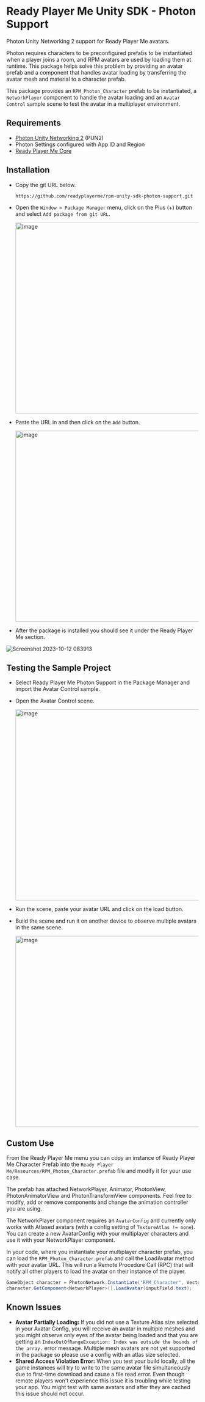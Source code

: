 # Ready Player Me Unity SDK - Photon Support

Photon Unity Networking 2 support for Ready Player Me avatars.

Photon requires characters to be preconfigured prefabs to be instantiated when a player joins a room, and RPM avatars are used by loading them at runtime. This package helps solve this problem by providing an avatar prefab and a component that handles avatar loading by transferring the avatar mesh and material to a character prefab.

This package provides an `RPM_Photon_Character` prefab to be instantiated, a `NetworkPlayer` component to handle the avatar loading and an `Avatar Control` sample scene to test the avatar in a multiplayer environment.

## Requirements
- [Photon Unity Networking 2](https://assetstore.unity.com/packages/tools/network/pun-2-free-119922) (PUN2)
- Photon Settings configured with App ID and Region
- [Ready Player Me Core](https://github.com/readyplayerme/rpm-unity-sdk-core)

## Installation
- Copy the git URL below.
  ```
  https://github.com/readyplayerme/rpm-unity-sdk-photon-support.git
  ```

- Open the `Window > Package Manager` menu, click on the Plus (+) button and select `Add package from git URL`.

  <img width="500" alt="image" src="https://github.com/readyplayerme/rpm-unity-sdk-photon-support/assets/3163281/54874f4e-8ff9-4011-aca1-0826ac0538a7">

- Paste the URL in and then click on the `Add` button.

  <img width="500" alt="image" src="https://github.com/readyplayerme/rpm-unity-sdk-photon-support/assets/3163281/e0601a53-e233-4c2a-b602-5dedfbb2a560">

- After the package is installed you should see it under the Ready Player Me section.

![Screenshot 2023-10-12 083913](https://github.com/readyplayerme/rpm-unity-sdk-photon-support/assets/7085672/5a87492f-9491-4403-ba70-fc3ac2702336)

## Testing the Sample Project
- Select Ready Player Me Photon Support in the Package Manager and import the Avatar Control sample.
- Open the Avatar Control scene.
  
  <img width="500" alt="image" src="https://github.com/readyplayerme/rpm-unity-sdk-photon-support/assets/3163281/ae87e2a4-4c5e-41f8-ab0f-ef90a3aaa5ff">


- Run the scene, paste your avatar URL and click on the load button.
- Build the scene and run it on another device to observe multiple avatars in the same scene.
  
  <img width="500" alt="image" src="https://github.com/readyplayerme/rpm-unity-sdk-photon-support/assets/3163281/c18f2c83-195b-434b-bfe2-3cbf943c1535">
  
## Custom Use
From the Ready Player Me menu you can copy an instance of Ready Player Me Character Prefab into the `Ready Player Me/Resources/RPM_Photon_Character.prefab` file and modify it for your use case.

The prefab has attached NetworkPlayer, Animator, PhotonView, PhotonAnimatorView and PhotonTransformView components. Feel free to modify, add or remove components and change the animation controller you are using.

The NetworkPlayer component requires an `AvatarConfig` and currently only works with Atlased avatars (with a config setting of `TextureAtlas != none`). You can create a new AvatarConfig with your multiplayer characters and use it with your NetworkPlayer component.

In your code, where you instantiate your multiplayer character prefab, you can load the `RPM_Photon_Character.prefab` and call the LoadAvatar method with your avatar URL. This will run a Remote Procedure Call (RPC) that will notify all other players to load the avatar on their instance of the player.

``` cs
GameObject character = PhotonNetwork.Instantiate("RPM_Character", Vector3.zero, Quaternion.identity);
character.GetComponent<NetworkPlayer>().LoadAvatar(inputField.text);
```

## Known Issues
- **Avatar Partially Loading:** If you did not use a Texture Atlas size selected in your Avatar Config, you will receive an avatar in multiple meshes and you might observe only eyes of the avatar being loaded and that you are getting an `IndexOutOfRangeException: Index was outside the bounds of the array.` error message. Multiple mesh avatars are not yet supported in the package so please use a config with an atlas size selected.
- **Shared Access Violation Error:** When you test your build locally, all the game instances will try to write to the same avatar file simultaneously due to first-time download and cause a file read error. Even though remote players won't experience this issue it is troubling while testing your app. You might test with same avatars and after they are cached this issue should not occur.
